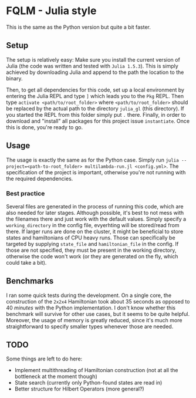 FQLM - Julia style
===================
This is the same as the Python version but quite a bit faster.

## Setup
The setup is relatively easy: Make sure you install the current version of Julia (the code was written and tested with `Julia 1.5.3`). This is simply achieved by downloading Julia and append to the path the location to the binary.

Then, to get all dependencies for this code, set up a local environment by entering the Julia REPL and type `]` which leads you to the  `Pkg` REPL. Then type `activate <path/to/root_folder>` where `<path/to/root_folder>` should be replaced by the actual path to the directory `julia_gl` (this directory). If you started the REPL from this folder simply put `.` there. Finally, in order to download and "install" all packages for this project issue `instantiate`. Once this is done, you're ready to go.


## Usage
The usage is exactly the same as for the Python case. Simply run `julia --project=<path-to-root_folder> multilambda-run.jl <config.yml>`. The specification of the project is important, otherwise you're not running with the required dependencies.

### Best practice
Several files are generated in the process of running this code, which are also needed for later stages. Although possible, it's best to not mess with the filenames there and just work with the default values. Simply specify a `working_directory` in the config file, evyerhting will be stored/read from there.
If larger runs are done on the cluster, it might be beneficial to store states and hamiltonians of CPU heavy runs. Those can specifically be targeted by supplying `state_file` and `hamiltonian_file` in the config. If those are not specified, they must be present in the working directory, otherwise the code won't work (or they are generated on the fly, which could take a bit).

## Benchmarks
I ran some quick tests during the development. On a single core, the construction of the `2x2x4` Hamiltonian took about 35 seconds as opposed to 40 *minutes* with the Python implementation. I don't know whether this benchmark will survive for other use cases, but it seems to be quite helpful.
Moreover, the usage of memory is greatly reduced, since it's much more straightforward to specify smaller types whenever those are needed.


## TODO
Some things are left to do here:
- Implement multithreading of Hamiltonian construction (not at all the bottleneck at the moment though)
- State search (currently only Python-found states are read in)
- Better structure for Hilbert Operators (more general?)
